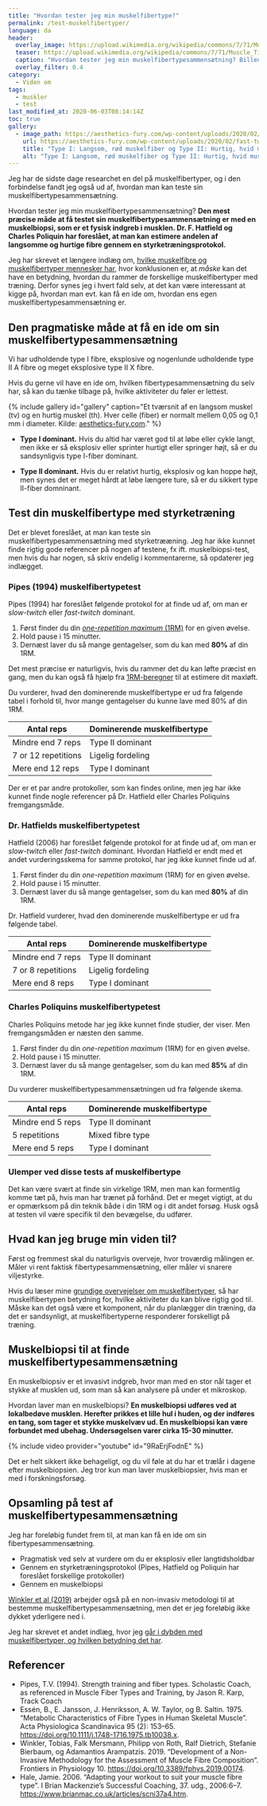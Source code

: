 ```yaml
---
title: "Hvordan tester jeg min muskelfibertype?"
permalink: /test-muskelfibertyper/
language: da
header:
  overlay_image: https://upload.wikimedia.org/wikipedia/commons/7/71/Muscle_Tissue_Skeletal_Muscle_Fibers_%2828089113308%29.jpg
  teaser: https://upload.wikimedia.org/wikipedia/commons/7/71/Muscle_Tissue_Skeletal_Muscle_Fibers_%2828089113308%29.jpg
  caption: "Hvordan tester jeg min muskelfibertypesammensætning? Billede: Wikipedia"
  overlay_filter: 0.4
category:
  - Viden om
tags:
  - muskler
  - test
last_modified_at: 2020-06-03T08:14:14Z
toc: true
gallery:
  - image_path: https://aesthetics-fury.com/wp-content/uploads/2020/02/fast-twitch-vs-slow-twitch-muscle-fibers.png
    url: https://aesthetics-fury.com/wp-content/uploads/2020/02/fast-twitch-vs-slow-twitch-muscle-fibers.png
    title: "Type I: Langsom, rød muskelfiber og Type II: Hurtig, hvid muskelfiber"
    alt: "Type I: Langsom, rød muskelfiber og Type II: Hurtig, hvid muskelfiber"
---
```


Jeg har de sidste dage researchet en del på muskelfibertyper, og i den forbindelse fandt jeg også ud af, hvordan man kan teste sin muskelfibertypesammensætning.

Hvordan tester jeg min muskelfibertypesammensætning? **Den mest præcise måde at få testet sin muskelfibertypesammensætning er med en muskelbiopsi, som er et fysisk indgreb i musklen. Dr. F. Hatfield og Charles Poliquin har foreslået, at man kan estimere andelen af langsomme og hurtige fibre gennem en styrketræningsprotokol.**

Jeg har skrevet et længere indlæg om, [hvilke muskelfibre og muskelfibertyper mennesker har](/muskelfibertyper/), hvor konklusionen er, at _måske_ kan det have en betydning, hvordan du rammer de forskellige muskelfibertyper med træning. Derfor synes jeg i hvert fald selv, at det kan være interessant at kigge på, hvordan man evt. kan få en ide om, hvordan ens egen muskelfibertypesammensætning er.

## Den pragmatiske måde at få en ide om sin muskelfibertypesammensætning

Vi har udholdende type I fibre, eksplosive og nogenlunde udholdende type II A fibre og meget eksplosive type II X fibre.

Hvis du gerne vil have en ide om, hvilken fibertypesammensætning du selv har, så kan du tænke tilbage på, hvilke aktiviteter du føler er lettest.

{% include gallery id="gallery" caption="Et tværsnit af en langsom muskel (tv) og en hurtig muskel (th). Hver celle (fiber) er normalt mellem 0,05 og 0,1 mm i diameter. Kilde: [aesthetics-fury.com](https://aesthetics-fury.com/blog/slow-twitch-vs-fast-twitch-muscle-fibers)." %}

- **Type I dominant.** Hvis du altid har været god til at løbe eller cykle langt, men ikke er så eksplosiv eller sprinter hurtigt eller springer højt, så er du sandsynligvis type I-fiber dominant.

- **Type II dominant.** Hvis du er relativt hurtig, eksplosiv og kan hoppe højt, men synes det er meget hårdt at løbe længere ture, så er du sikkert type II-fiber domninant.

## Test din muskelfibertype med styrketræning

Det er blevet foreslået, at man kan teste sin muskelfibertypesammensætning med styrketrææning. Jeg har ikke kunnet finde rigtig gode referencer på nogen af testene, fx ift. muskelbiopsi-test, men hvis du har nogen, så skriv endelig i kommentarerne, så opdaterer jeg indlægget.

### Pipes (1994) muskelfibertypetest

Pipes (1994) har foreslået følgende protokol for at finde ud af, om man er _slow-twitch_ eller _fast-twitch_ dominant.

1. Først finder du din [_one-repetition maximum_ (1RM)](/rm-maxtest/) for en given øvelse.
2. Hold pause i 15 minutter.
3. Dernæst laver du så mange gentagelser, som du kan med **80%** af din 1RM.

Det mest præcise er naturligvis, hvis du rammer det du kan løfte præcist en gang, men du kan også få hjælp fra [1RM-beregner](/rm-beregner/) til at estimere dit maxløft.

Du vurderer, hvad den dominerende muskelfibertype er ud fra følgende tabel i forhold til, hvor mange gentagelser du kunne lave med 80% af din 1RM.

| Antal reps | Dominerende muskelfibertype |
|-|-|
| Mindre end 7 reps | Type II dominant |
| 7 or 12 repetitions | Ligelig fordeling |
| Mere end 12 reps | Type I dominant |

Der er et par andre protokoller, som kan findes online, men jeg har ikke kunnet finde nogle referencer på Dr. Hatfield eller Charles Poliquins fremgangsmåde.

### Dr. Hatfields muskelfibertypetest

Hatfield (2006) har foreslået følgende protokol for at finde ud af, om man er _slow-twitch_ eller _fast-twitch_ dominant. Hvordan Hatfield er endt med et andet vurderingsskema for samme protokol, har jeg ikke kunnet finde ud af.

1. Først finder du din _one-repetition maximum_ (1RM) for en given øvelse.
2. Hold pause i 15 minutter.
3. Dernæst laver du så mange gentagelser, som du kan med **80%** af din 1RM.

Dr. Hatfield vurderer, hvad den dominerende muskelfibertype er ud fra følgende tabel.

| Antal reps | Dominerende muskelfibertype |
|-|-|
| Mindre end 7 reps | Type II dominant |
| 7 or 8 repetitions | Ligelig fordeling |
| Mere end 8 reps | Type I dominant |

### Charles Poliquins muskelfibertypetest

Charles Poliquins metode har jeg ikke kunnet finde studier, der viser. Men fremgangsmåden er næsten den samme.

1. Først finder du din _one-repetition maximum_ (1RM) for en given øvelse.
2. Hold pause i 15 minutter.
3. Dernæst laver du så mange gentagelser, som du kan med **85%** af din 1RM.

Du vurderer muskelfibertypesammensætningen ud fra følgende skema.

| Antal reps | Dominerende muskelfibertype |
|-|-|
| Mindre end 5 reps | Type II dominant |
| 5 repetitions | Mixed fibre type |
| Mere end 5 reps | Type I dominant |

### Ulemper ved disse tests af muskelfibertype

Det kan være svært at finde sin virkelige 1RM, men man kan formentlig komme tæt på, hvis man har trænet på forhånd. Det er meget vigtigt, at du er opmærksom på din teknik både i din 1RM og i dit andet forsøg. Husk også at testen vil være specifik til den bevægelse, du udfører.

## Hvad kan jeg bruge min viden til?

Først og fremmest skal du naturligvis overveje, hvor troværdig målingen er. Måler vi rent faktisk fibertypesammensætning, eller måler vi snarere viljestyrke.

Hvis du læser mine [grundige overvejelser om muskelfibertyper](/muskelfibertyper/), så har muskelfibertypen betydning for, hvilke aktiviteter du kan blive rigtig god til. Måske kan det også være et komponent, når du planlægger din træning, da det er sandsynligt, at muskelfibertyperne responderer forskelligt på træning.

## Muskelbiopsi til at finde muskelfibertypesammensætning

En muskelbiopsiv er et invasivt indgreb, hvor man med en stor nål tager et stykke af musklen ud, som man så kan analysere på under et mikroskop.

Hvordan laver man en muskelbiopsi? **En muskelbiopsi udføres ved at lokalbedøve musklen. Herefter prikkes et lille hul i huden, og der indføres en tang, som tager et stykke muskelvæv ud. En muskelbiopsi kan være forbundet med ubehag. Undersøgelsen varer cirka 15-30 minutter.**

{% include video provider="youtube" id="9RaErjFodnE" %}

Det er helt sikkert ikke behageligt, og du vil føle at du har et trælår i dagene efter muskelbiopsien. Jeg tror kun man laver muskelbiopsier, hvis man er med i forskningsforsøg.

## Opsamling på test af muskelfibertypesammensætning

Jeg har foreløbig fundet frem til, at man kan få en ide om sin fibertypesammensætning.

- Pragmatisk ved selv at vurdere om du er eksplosiv eller langtidsholdbar
- Gennem en styrketræningsprotokol (Pipes, Hatfield og Poliquin har foreslået forskellige protokoller)
- Gennem en muskelbiopsi

[Winkler et al (2019)](https://www.frontiersin.org/articles/10.3389/fphys.2019.00174/full) arbejder også på en non-invasiv metodologi til at bestemme muskelfibertypesammensætning, men det er jeg foreløbig ikke dykket yderligere ned i.

Jeg har skrevet et andet indlæg, hvor jeg [går i dybden med muskelfibertyper, og hvilken betydning det har](/muskelfibertyper/).

## Referencer

- Pipes, T.V. (1994). Strength training and fiber types. Scholastic Coach, as referenced in Muscle Fiber Types and Training, by Jason R. Karp, Track Coach
- Essén, B., E. Jansson, J. Henriksson, A. W. Taylor, og B. Saltin. 1975. “Metabolic Characteristics of Fibre Types in Human Skeletal Muscle”. Acta Physiologica Scandinavica 95 (2): 153–65. <https://doi.org/10.1111/j.1748-1716.1975.tb10038.x>.
- Winkler, Tobias, Falk Mersmann, Philipp von Roth, Ralf Dietrich, Stefanie Bierbaum, og Adamantios Arampatzis. 2019. “Development of a Non-Invasive Methodology for the Assessment of Muscle Fibre Composition”. Frontiers in Physiology 10. <https://doi.org/10.3389/fphys.2019.00174>.
- Hale, Jamie. 2006. “Adapting your workout to suit your muscle fibre type”. I Brian Mackenzie’s Successful Coaching, 37. udg., 2006:6–7. <https://www.brianmac.co.uk/articles/scni37a4.htm>.
